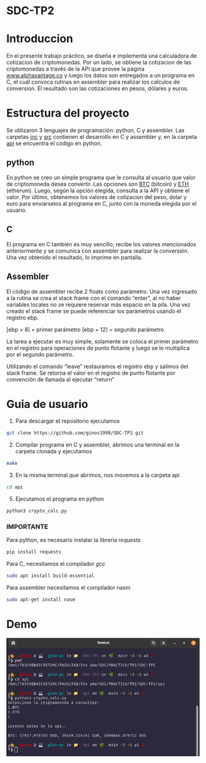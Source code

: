 # SDC-TP2

# Introduccion

En el presente trabajo práctico, se diseña e implementa una calculadora de cotizacion de criptomonedas. Por un lado, se obtiene la cotizacion de las criptomonedas a través de la API que provee la página www.alphavantage.co y luego los datos son entregados a un programa en C, el cuál convoca rutinas en assembler para realizar los calculos de conversion. El resultado son las cotizaciones en pesos, dólares y euros.

# Estructura del proyecto

Se utilizaron 3 lenguajes de programación: python, C y assembler. Las carpetas [inc](https://github.com/ginos1998/SDC-TP2/tree/main/inc) y [src](https://github.com/ginos1998/SDC-TP2/tree/main/src) contienen el desarrollo en C y assembler y, en la carpeta [api](https://github.com/ginos1998/SDC-TP2/tree/main/api) se encuentra el código en python.

## python

En python se creo un simple programa que le consulta al usuario que valor de criptomoneda desea convertir. Las opciones son [BTC](https://www.alphavantage.co/query?function=CURRENCY_EXCHANGE_RATE&from_currency=BTC&to_currency=USD&apikey=9N3E66AEYSMKXXHT) (bitcoin) y [ETH](https://www.alphavantage.co/query?function=CURRENCY_EXCHANGE_RATE&from_currency=ETH&to_currency=USD&apikey=9N3E66AEYSMKXXHT) (etherum). Luego, según la opción elegida, consulta a la API y obtiene el valor. Por último, obtenemos los valores de cotizacion del peso, dolar y euro para enviarselos al programa en C, junto con la moneda elegida por el usuario.

## C

El programa en C también es muy sencillo; recibe los valores mencionados anteriormente y se comunica con assembler para realizar la conversión. Una vez obtenido el resultado, lo imprime en pantalla.

## Assembler

El código de assembler recibe 2 floats como parámetro. Una vez ingresado a la rutina se crea el stack frame con el comando “enter”, al no haber variables locales no se requiere reservar más espacio en la pila. Una vez creado el stack frame se puede referenciar los parámetros usando el registro ebp.

[ebp + 8] = primer parámetro
[ebp + 12] = segundo parámetro

La tarea a ejecutar es muy simple, solamente se coloca el primer parámetro en el registro para operaciones de punto flotante y luego se lo multiplica por el segundo parámetro.

Utilizando el comando “leave” restauramos el registro ebp y salimos del stack frame. Se retorna el valor en el registro de punto flotante por convención de llamada al ejecutar “return”

# Guia de usuario

1. Para descargar el repositorio ejecutamos

```bash
git clone https://github.com/ginos1998/SDC-TP2.git
```
2. Compilar programa en C y assembler, abrimos una terminal en la carpeta clonada y ejecutamos

```bash
make
```
3. En la misma terminal que abrimos, nos movemos a la carpeta api
``` bash
cd api
```
5. Ejecutamos el programa en python
```bash
python3 crypto_calc.py
```

### IMPORTANTE

Para python, es necesario instalar la libreria _requests_

```bash
pip install requests
```

Para C, necesitamos el compilador _gcc_

```bash
sudo apt install build-essential
```

Para assembler necesitamos el compilador nasm

```bash
sudo apt-get install nasm
```
# Demo

![texto de prueba](/img/how_to_run_py.png)
